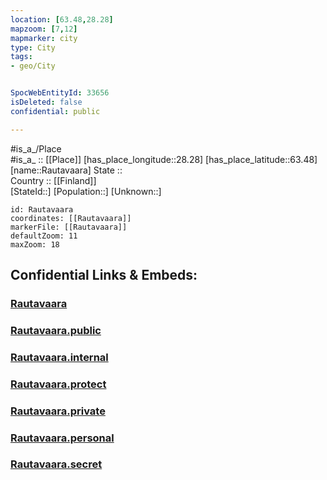 ```yaml
---
location: [63.48,28.28] 
mapzoom: [7,12] 
mapmarker: city 
type: City
tags:
- geo/City


SpocWebEntityId: 33656
isDeleted: false
confidential: public

---
```

#is_a_/Place  
#is_a_ :: [[Place]] 
[has_place_longitude::28.28] 
[has_place_latitude::63.48] 
[name::Rautavaara] 
State ::  
Country :: [[Finland]]  
[StateId::] 
[Population::] 
[Unknown::] 


```leaflet
id: Rautavaara
coordinates: [[Rautavaara]] 
markerFile: [[Rautavaara]] 
defaultZoom: 11 
maxZoom: 18
```


## Confidential Links & Embeds: 

### [Rautavaara](/_Standards/Earth/Continent/Europe/Europe~North/Finland/Provinces~Finland/Eastern_Finland/counties~Eastern_Finland/Savonia~North/City/Rautavaara.md) 

### [Rautavaara.public](/_public/Earth/Continent/Europe/Europe~North/Finland/Provinces~Finland/Eastern_Finland/counties~Eastern_Finland/Savonia~North/City/Rautavaara.public.md) 

### [Rautavaara.internal](/_internal/Earth/Continent/Europe/Europe~North/Finland/Provinces~Finland/Eastern_Finland/counties~Eastern_Finland/Savonia~North/City/Rautavaara.internal.md) 

### [Rautavaara.protect](/_protect/Earth/Continent/Europe/Europe~North/Finland/Provinces~Finland/Eastern_Finland/counties~Eastern_Finland/Savonia~North/City/Rautavaara.protect.md) 

### [Rautavaara.private](/_private/Earth/Continent/Europe/Europe~North/Finland/Provinces~Finland/Eastern_Finland/counties~Eastern_Finland/Savonia~North/City/Rautavaara.private.md) 

### [Rautavaara.personal](/_personal/Earth/Continent/Europe/Europe~North/Finland/Provinces~Finland/Eastern_Finland/counties~Eastern_Finland/Savonia~North/City/Rautavaara.personal.md) 

### [Rautavaara.secret](/_secret/Earth/Continent/Europe/Europe~North/Finland/Provinces~Finland/Eastern_Finland/counties~Eastern_Finland/Savonia~North/City/Rautavaara.secret.md)

